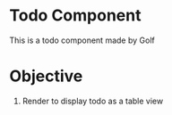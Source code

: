 # Todo Component

This is a todo component made by Golf

# Objective

1.  Render to display todo as a table view
